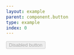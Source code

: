 ```yaml
---
layout: example
parent: component.button
type: example
index: 0
---
```


<button disabled="true" class="ds_button" data-button="button-ACTION">Disabled button</button>
